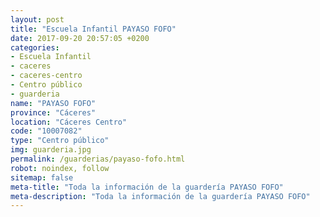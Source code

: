 ```yaml
---
layout: post
title: "Escuela Infantil PAYASO FOFO"
date: 2017-09-20 20:57:05 +0200
categories:
- Escuela Infantil
- caceres
- caceres-centro
- Centro público
- guarderia
name: "PAYASO FOFO"
province: "Cáceres"
location: "Cáceres Centro"
code: "10007082"
type: "Centro público"
img: guarderia.jpg
permalink: /guarderias/payaso-fofo.html
robot: noindex, follow
sitemap: false
meta-title: "Toda la información de la guardería PAYASO FOFO"
meta-description: "Toda la información de la guardería PAYASO FOFO"
---
```

